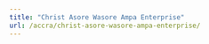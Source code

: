 ```yaml
---
title: "Christ Asore Wasore Ampa Enterprise"
url: /accra/christ-asore-wasore-ampa-enterprise/
---
```

